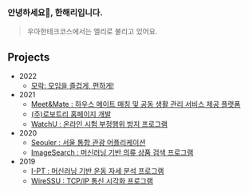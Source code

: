 ### 안녕하세요👋, 한해리입니다.
> 우아한테크코스에서는 엘리로 불리고 있어요.

## Projects
- 2022
  - [모락: 모임을 즐겁게, 편하게!](https://github.com/woowacourse-teams/2022-mo-rak)
- 2021
  - [Meet&Mate : 하우스 메이트 매칭 및 공동 생활 관리 서비스 제공 플랫폼](https://github.com/MeetNMate)
  - [(주)로보트리 홈페이지 개발](https://www.robotry.co.kr/)
  - [WatchU : 온라인 시험 부정행위 방지 프로그램](https://github.com/RIANAEH/WatchU)
- 2020
  - [Seouler : 서울 통합 관광 어플리케이션](https://github.com/RIANAEH/Seouler)
  - [ImageSearch : 머신러닝 기반 의류 상품 검색 프로그램](https://github.com/RIANAEH/ImageSearch)
- 2019
  - [I-PT : 머신러닝 기반 운동 자세 분석 프로그램](https://github.com/RIANAEH/I-PT)
  - [WireSSU : TCP/IP 통신 시각화 프로그램](https://github.com/RIANAEH/WireSSU)
  
